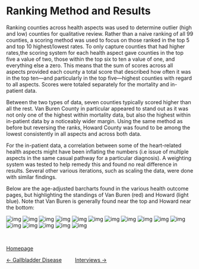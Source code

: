 # Ranking Method and Results

Ranking counties across health aspects was used to determine outlier (high and low) counties for qualitative review.  Rather than a naive ranking of all 99 counties, a scoring method was used to focus on those ranked in the top 5 and top 10 highest/lowest rates. To only capture counties that had higher rates,the scoring system for each health aspect gave counties in the top five a value of two, those within the top six to ten a value of one, and everything else a zero.  This means that the sum of scores across all aspects provided each county a total score that described how often it was in the top ten—and particularly in the top five—highest counties with regard to all aspects.  Scores were totaled separately for the mortality and in-patient data.

Between the two types of data, seven counties typically scored higher than all the rest.  Van Buren County in particular appeared to stand out as it was not only one of the highest within mortality data, but also the highest within in-patient data by a noticeably wider margin.  Using the same method as before but reversing the ranks, Howard County was found to be among the lowest consistently in all aspects and across both data.

For the in-patient data, a correlation between some of the heart-related health aspects might have been inflating the numbers (i.e issue of multiple aspects in the same casual pathway for a particular diagnosis).  A weighting system was tested to help remedy this and found no real difference in results.  Several other various iterations, such as scaling the data, were done with similar findings.

Below are the age-adjusted barcharts found in the various health outcome pages, but highlighting the standings of Van Buren (red) and Howard (light blue).  Note that Van Buren is generally found near the top and Howard near the bottom:

![img](/images/diabetes_hospital_3group.svg)
![img](/images/diabetes_mortality_3group.svg)
![img](/images/myocardial_infarction_hospital_3group.svg)
![img](/images/myocardial_infarction_mortality_3group.svg)
![img](/images/hypertension_hospital_3group.svg)
![img](/images/hypertension_mortality_3group.svg)
![img](/images/heart_failure_hospital_3group.svg)
![img](/images/heart_failure_mortality_3group.svg)
![img](/images/gallbladder_disease_hospital_3group.svg)
![img](/images/gallbladder_disease_mortality_3group.svg)
![img](/images/cancer_prostate_hospital_3group.svg)
![img](/images/cancer_prostate_mortality_3group.svg)
![img](/images/cancer_colorectal_hospital_3group.svg)
![img](/images/cancer_colorectal_mortality_3group.svg)
![img](/images/cancer_breast_hospital_3group.svg)
![img](/images/cancer_breast_mortality_3group.svg)

<br>

[Homepage](https://jacob-a-clark.github.io/practicum/)

[<- Gallbladder Disease](gallbladder_disease.md) &emsp;&emsp; [Interviews ->](interviews.md)
